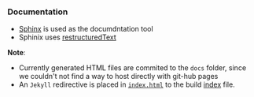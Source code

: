 ### Documentation
- [Sphinx](http://www.sphinx-doc.org) is used as the documdntation tool
- Sphinix uses [restructuredText](http://www.sphinx-doc.org/en/master/usage/restructuredtext/index.html)

**Note**:
- Currently generated HTML files are commited to the `docs` folder, since we couldn't not find a way to host directly with git-hub pages 
- An `Jekyll` redirective is placed in [`index.html`](index.html) to the build [index](build/html/index.html) file.